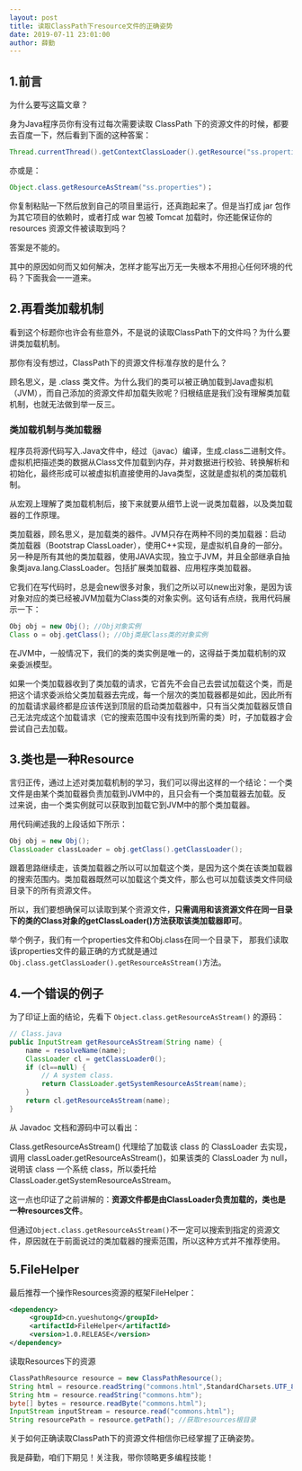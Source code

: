 ```yaml
---
layout: post
title: 读取ClassPath下resource文件的正确姿势
date: 2019-07-11 23:01:00
author: 薛勤
---
```

## 1.前言

为什么要写这篇文章？

身为Java程序员你有没有过每次需要读取 ClassPath 下的资源文件的时候，都要去百度一下，然后看到下面的这种答案：

```java
Thread.currentThread().getContextClassLoader().getResource("ss.properties").getPath();
```

亦或是：

```java
Object.class.getResourceAsStream("ss.properties")；
```

你复制粘贴一下然后放到自己的项目里运行，还真跑起来了。但是当打成 jar 包作为其它项目的依赖时，或者打成 war 包被 Tomcat 加载时，你还能保证你的resources 资源文件被读取到吗？

答案是不能的。

其中的原因如何而又如何解决，怎样才能写出万无一失根本不用担心任何环境的代码？下面我会一一道来。

## 2.再看类加载机制

看到这个标题你也许会有些意外，不是说的读取ClassPath下的文件吗？为什么要讲类加载机制。

那你有没有想过，ClassPath下的资源文件标准存放的是什么？

顾名思义，是 .class 类文件。为什么我们的类可以被正确加载到Java虚拟机（JVM），而自己添加的资源文件却加载失败呢？归根结底是我们没有理解类加载机制，也就无法做到举一反三。

### 类加载机制与类加载器

程序员将源代码写入.Java文件中，经过（javac）编译，生成.class二进制文件。虚拟机把描述类的数据从Class文件加载到内存，并对数据进行校验、转换解析和初始化，最终形成可以被虚拟机直接使用的Java类型，这就是虚拟机的类加载机制。

从宏观上理解了类加载机制后，接下来就要从细节上说一说类加载器，以及类加载器的工作原理。

类加载器，顾名思义，是加载类的器件。JVM只存在两种不同的类加载器：启动类加载器（Bootstrap ClassLoader），使用C++实现，是虚拟机自身的一部分。另一种是所有其他的类加载器，使用JAVA实现，独立于JVM，并且全部继承自抽象类java.lang.ClassLoader。包括扩展类加载器、应用程序类加载器。

它我们在写代码时，总是会new很多对象，我们之所以可以new出对象，是因为该对象对应的类已经被JVM加载为Class类的对象实例。这句话有点绕，我用代码展示一下：

```java
Obj obj = new Obj(); //Obj对象实例
Class o = obj.getClass(); //Obj类是Class类的对象实例
```

在JVM中，一般情况下，我们的类的类实例是唯一的，这得益于类加载机制的双亲委派模型。

如果一个类加载器收到了类加载的请求，它首先不会自己去尝试加载这个类，而是把这个请求委派给父类加载器去完成，每一个层次的类加载器都是如此，因此所有的加载请求最终都是应该传送到顶层的启动类加载器中，只有当父类加载器反馈自己无法完成这个加载请求（它的搜索范围中没有找到所需的类）时，子加载器才会尝试自己去加载。

## 3.类也是一种Resource

言归正传，通过上述对类加载机制的学习，我们可以得出这样的一个结论：一个类文件是由某个类加载器负责加载到JVM中的，且只会有一个类加载器去加载。反过来说，由一个类实例就可以获取到加载它到JVM中的那个类加载器。

用代码阐述我的上段话如下所示：

```java
Obj obj = new Obj();
ClassLoader classLoader = obj.getClass().getClassLoader();
```

跟着思路继续走，该类加载器之所以可以加载这个类，是因为这个类在该类加载器的搜索范围内。类加载器既然可以加载这个类文件，那么也可以加载该类文件同级目录下的所有资源文件。

所以，我们要想确保可以读取到某个资源文件，**只需调用和该资源文件在同一目录下的类的Class对象的getClassLoader()方法获取该类加载器即可**。

举个例子，我们有一个properties文件和Obj.class在同一个目录下， 那我们读取该properties文件的最正确的方式就是通过`Obj.class.getClassLoader().getResourceAsStream()`方法。

## 4.一个错误的例子

为了印证上面的结论，先看下 `Object.class.getResourceAsStream()` 的源码：

```java
// Class.java
public InputStream getResourceAsStream(String name) {
    name = resolveName(name);
    ClassLoader cl = getClassLoader0();
    if (cl==null) {
        // A system class.
        return ClassLoader.getSystemResourceAsStream(name);
    }
    return cl.getResourceAsStream(name);
}
```

从 Javadoc 文档和源码中可以看出：

Class.getResourceAsStream() 代理给了加载该 class 的 ClassLoader 去实现，调用 classLoader.getResourceAsStream()，如果该类的 ClassLoader 为 null，说明该 class 一个系统 class，所以委托给 ClassLoader.getSystemResourceAsStream。

这一点也印证了之前讲解的：**资源文件都是由ClassLoader负责加载的，类也是一种resources文件**。

但通过`Object.class.getResourceAsStream()`不一定可以搜索到指定的资源文件，原因就在于前面说过的类加载器的搜索范围，所以这种方式并不推荐使用。

## 5.FileHelper

最后推荐一个操作Resources资源的框架FileHelper：

```xml
<dependency>
     <groupId>cn.yueshutong</groupId>
     <artifactId>FileHelper</artifactId>
     <version>1.0.RELEASE</version>
</dependency>
```

读取Resources下的资源

```java
ClassPathResource resource = new ClassPathResource();
String html = resource.readString("commons.html",StandardCharsets.UTF_8);
String htm = resource.readString("commons.htm");
byte[] bytes = resource.readByte("commons.html");
InputStream inputStream = resource.read("commons.html");
String resourcePath = resource.getPath(); //获取resources根目录
```

关于如何正确读取ClassPath下的资源文件相信你已经掌握了正确姿势。

我是薛勤，咱们下期见！关注我，带你领略更多编程技能！

